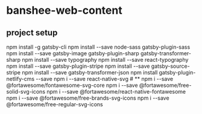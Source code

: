 # banshee-web-content

## project setup

npm install -g gatsby-cli
npm install --save node-sass gatsby-plugin-sass
npm install --save gatsby-image gatsby-plugin-sharp gatsby-transformer-sharp
npm install --save typography
npm install --save react-typography
npm install --save gatsby-plugin-stripe
npm install --save gatsby-source-stripe
npm install --save gatsby-transformer-json
npm install gatsby-plugin-netlify-cms --save
npm i --save react-native-svg # **
npm i --save @fortawesome/fontawesome-svg-core
npm i --save @fortawesome/free-solid-svg-icons
npm i --save @fortawesome/react-native-fontawesome
npm i --save @fortawesome/free-brands-svg-icons
npm i --save @fortawesome/free-regular-svg-icons